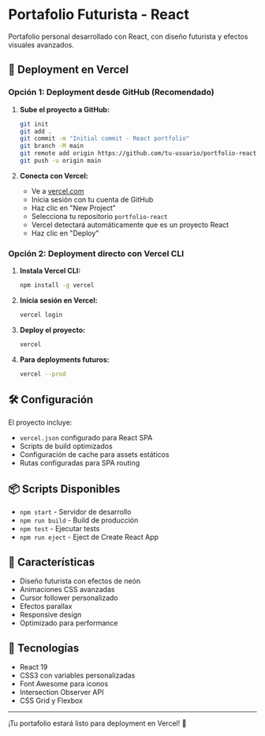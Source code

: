 # Portafolio Futurista - React

Portafolio personal desarrollado con React, con diseño futurista y efectos visuales avanzados.

## 🚀 Deployment en Vercel

### Opción 1: Deployment desde GitHub (Recomendado)

1. **Sube el proyecto a GitHub:**
   ```bash
   git init
   git add .
   git commit -m "Initial commit - React portfolio"
   git branch -M main
   git remote add origin https://github.com/tu-usuario/portfolio-react.git
   git push -u origin main
   ```

2. **Conecta con Vercel:**
   - Ve a [vercel.com](https://vercel.com)
   - Inicia sesión con tu cuenta de GitHub
   - Haz clic en "New Project"
   - Selecciona tu repositorio `portfolio-react`
   - Vercel detectará automáticamente que es un proyecto React
   - Haz clic en "Deploy"

### Opción 2: Deployment directo con Vercel CLI

1. **Instala Vercel CLI:**
   ```bash
   npm install -g vercel
   ```

2. **Inicia sesión en Vercel:**
   ```bash
   vercel login
   ```

3. **Deploy el proyecto:**
   ```bash
   vercel
   ```

4. **Para deployments futuros:**
   ```bash
   vercel --prod
   ```

## 🛠️ Configuración

El proyecto incluye:
- `vercel.json` configurado para React SPA
- Scripts de build optimizados
- Configuración de cache para assets estáticos
- Rutas configuradas para SPA routing

## 📦 Scripts Disponibles

- `npm start` - Servidor de desarrollo
- `npm run build` - Build de producción
- `npm test` - Ejecutar tests
- `npm run eject` - Eject de Create React App

## 🎨 Características

- Diseño futurista con efectos de neón
- Animaciones CSS avanzadas
- Cursor follower personalizado
- Efectos parallax
- Responsive design
- Optimizado para performance

## 🔧 Tecnologías

- React 19
- CSS3 con variables personalizadas
- Font Awesome para iconos
- Intersection Observer API
- CSS Grid y Flexbox

---

¡Tu portafolio estará listo para deployment en Vercel! 🚀
